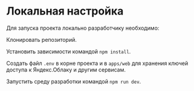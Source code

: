 # Локальная настройка
Для запуска проекта локально разработчику необходимо:

Клонировать репозиторий.

Установить зависимости командой `npm install`.

Создать файл `.env` в корне проекта и в `apps/web` для хранения ключей доступа к Яндекс.Облаку и другим сервисам.

Запустить среду разработки командой `npm run dev`.
